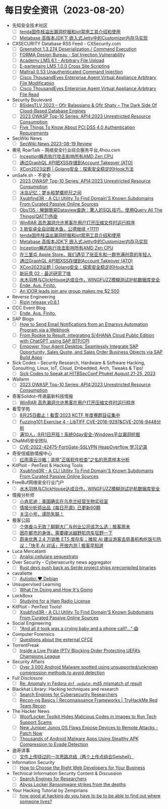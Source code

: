 # 每日安全资讯（2023-08-20）

- 先知安全技术社区
  - [ ] [tenda固件栈溢出漏洞挖掘和iot常用工具介绍和使用](https://xz.aliyun.com/t/12793)
  - [ ] [Metabase 高版本JDK下 嵌入式Jetty中的Customizer内存马实现](https://xz.aliyun.com/t/12792)
- CXSECURITY Database RSS Feed - CXSecurity.com
  - [ ] [Greenshot 1.3.274 Deserialization / Command Execution](https://cxsecurity.com/issue/WLB-2023080079)
  - [ ] [FORMA Design Bureau - Sql Injection Vulnerability](https://cxsecurity.com/issue/WLB-2023080078)
  - [ ] [Academy LMS 6.1 - Arbitrary File Upload](https://cxsecurity.com/issue/WLB-2023080077)
  - [ ] [E-partenaire LMS 1.0.0 Cross Site Scripting](https://cxsecurity.com/issue/WLB-2023080076)
  - [ ] [Maltrail 0.53 Unauthenticated Command Injection](https://cxsecurity.com/issue/WLB-2023080075)
  - [ ] [Cisco ThousandEyes Enterprise Agent Virtual Appliance Arbitrary File Modification](https://cxsecurity.com/issue/WLB-2023080074)
  - [ ] [Cisco ThousandEyes Enterprise Agent Virtual Appliance Arbitrary File Read](https://cxsecurity.com/issue/WLB-2023080073)
- Security Boulevard
  - [ ] [BSidesTLV 2023 – Ofir Balassiano & Ofir Shaty – The Dark Side Of Cloud-Based Database Engines](https://securityboulevard.com/2023/08/bsidestlv-2023-ofir-balassiano-ofir-shaty-the-dark-side-of-cloud-based-database-engines/)
  - [ ] [2023 OWASP Top-10 Series: API4:2023 Unrestricted Resource Consumption](https://securityboulevard.com/2023/08/2023-owasp-top-10-series-api42023-unrestricted-resource-consumption/)
  - [ ] [Five Things To Know About PCI DSS 4.0 Authentication Requirements](https://securityboulevard.com/2023/08/five-things-to-know-about-pci-dss-4-0-authentication-requirements/)
- SecWiki News
  - [ ] [SecWiki News 2023-08-19 Review](http://www.sec-wiki.com/?2023-08-19)
- 嘶吼 RoarTalk – 网络安全行业综合服务平台,4hou.com
  - [ ] [Inception瞬态执行攻击影响所有AMD Zen CPU](https://www.4hou.com/posts/EXXY)
  - [ ] [通过GraphQL API把XSS存储到Account Takeover (ATO)](https://www.4hou.com/posts/m00G)
  - [ ] [XCon2023议题 | Golang安全：探索安全稳定的Hook方法](https://www.4hou.com/posts/9ABB)
- unSafe.sh - 不安全
  - [ ] [2023 OWASP Top-10 Series: API4:2023 Unrestricted Resource Consumption](https://buaq.net/go-174832.html)
  - [ ] [冰岛记忆：梦乡和梦魇咫尺之间](https://buaq.net/go-174831.html)
  - [ ] [Xsubfind3R - A CLI Utility To Find Domain'S Known Subdomains From Curated Passive Online Sources](https://buaq.net/go-174833.html)
  - [ ] [Obs135｜解鎖簡易Dataview查詢：驚人的SQL技巧，使用Query All The Things(QATT)外掛](https://buaq.net/go-174827.html)
  - [ ] [WinRAR 高危漏洞允许黑客在用户打开压缩文件时运行程序](https://buaq.net/go-174834.html)
  - [ ] [3 款安卓全自动敲木鱼，公德继续 +11111](https://buaq.net/go-174822.html)
  - [ ] [tenda固件栈溢出漏洞挖掘和iot常用工具介绍和使用](https://buaq.net/go-174824.html)
  - [ ] [Metabase 高版本JDK下 嵌入式Jetty中的Customizer内存马实现](https://buaq.net/go-174825.html)
  - [ ] [Inception瞬态执行攻击影响所有AMD Zen CPU](https://buaq.net/go-174820.html)
  - [ ] [在三里屯 Apple Store，我们遇见了张亚东和一群充满创意的年轻人](https://buaq.net/go-174819.html)
  - [ ] [通过GraphQL API把XSS存储到Account Takeover (ATO)](https://buaq.net/go-174815.html)
  - [ ] [XCon2023议题 | Golang安全：探索安全稳定的Hook方法](https://buaq.net/go-174816.html)
  - [ ] [新玩意 02 - 最近研究了啥](https://buaq.net/go-174817.html)
  - [ ] [水木羽林与ClickHouse达成合作，WINGFUZZ模糊测试护航数据库安全](https://buaq.net/go-174836.html)
  - [ ] [Ende. Aus. Finito.](https://buaq.net/go-174848.html)
  - [ ] [An IDOR leads join any group makes me $2,500](https://buaq.net/go-174802.html)
- Reverse Engineering
  - [ ] [Rizin release v0.6.1](https://www.reddit.com/r/ReverseEngineering/comments/15vqqcv/rizin_release_v061/)
- CCC Event Blog
  - [ ] [Ende. Aus. Finito.](https://events.ccc.de/2023/08/19/camp23-endeausfinito/)
- SAP Blogs
  - [ ] [How to Send Email Notifications from an Emarsys Automation Program via a Webhook](https://blogs.sap.com/2023/08/19/how-to-send-email-notifications-from-an-emarsys-automation-program-via-a-webhook/)
  - [ ] [From Rookie to Result: integrating S/4HANA Cloud Public Edition with ChatGPT using SAP BTP/CPI](https://blogs.sap.com/2023/08/19/from-rookie-to-result-integrating-s-4hana-cloud-public-edition-with-chatgpt-using-sap-btp-cpi/)
  - [ ] [Empower Your Agent Desktop: Seamlessly Integrate SAP Opportunity, Sales Quote, and Sales Order Business Objects via SAP Build Apps](https://blogs.sap.com/2023/08/19/integrate-sap-functions-like-opportunity-management-sales-quote-creation-and-sales-order-processing-into-the-agent-desktop-via-sap-build-apps/)
- Sick Codes – Security Research, Hardware & Software Hacking, Consulting, Linux, IoT, Cloud, Embedded, Arch, Tweaks & Tips!
  - [ ] [Sick Codes to Speak at HITBSecConf Phuket August 21-25, 2023](https://sick.codes/sick-codes-to-speak-at-hitbsecconf-phuket-august-21-25-2023/)
- Wallarm
  - [ ] [2023 OWASP Top-10 Series: API4:2023 Unrestricted Resource Consumption](https://lab.wallarm.com/api42023-unrestricted-resource-consumption/)
- 奇客Solidot–传递最新科技情报
  - [ ] [WinRAR 高危漏洞允许黑客在用户打开压缩文件时运行程序](https://www.solidot.org/story?sid=75841)
- 看雪学苑
  - [ ] [8月25日截止！看雪·2023 KCTF 年度赛题目征集中](https://mp.weixin.qq.com/s?__biz=MjM5NTc2MDYxMw==&mid=2458513713&idx=1&sn=935e4f0f2e585765154e60e7294631be&chksm=b18ec1bb86f948ad6ad8197f698856872b0dd593a5f3446f7c90fd158a80dac976f2b0aba20c&scene=58&subscene=0#rd)
  - [ ] [Fuzzing101 Exercise 4 - LibTIFF CVE-2016-9297&CVE-2016-9448分析](https://mp.weixin.qq.com/s?__biz=MjM5NTc2MDYxMw==&mid=2458513713&idx=2&sn=cad5fa8eaf17f525b1ef7e6b4b53a00d&chksm=b18ec1bb86f948ad847e9ed538f3c1f2780bf8314117555ec06dd10a85c35dbda575e7e7790c&scene=58&subscene=0#rd)
  - [ ] [满10人，9月1日开班！系统0day安全-Windows平台漏洞挖掘](https://mp.weixin.qq.com/s?__biz=MjM5NTc2MDYxMw==&mid=2458513713&idx=3&sn=35dd2369a3bdc8350a871fc6adf81abf&chksm=b18ec1bb86f948ad906cfd19eebf74901c2accfe80d83bcb3f63f4956b37bbac1b5593f579a0&scene=58&subscene=0#rd)
- ChaMd5安全团队
  - [ ] [CVE-2022-42475-FortiGate-SSLVPN HeapOverflow 学习记录](https://mp.weixin.qq.com/s?__biz=MzIzMTc1MjExOQ==&mid=2247509314&idx=1&sn=e37d29fb0e24cce3ba88fe0a9d88ba04&chksm=e89d8d9adfea048c6b33f9ab9e9726d684009303b381dc6bd6b0705db91d88bf0114d8990d54&scene=58&subscene=0#rd)
- 奇安信威胁情报中心
  - [ ] [红雨滴云沙箱：盗用“正版软件检查”之名的恶意样本分析](https://mp.weixin.qq.com/s?__biz=MzI2MDc2MDA4OA==&mid=2247507783&idx=1&sn=baecf32f1f5a89b02a17d3acca63253e&chksm=ea662830dd11a1266cc2a25bfa1f6aba321d823e31e9cbe438b2adda8863df85e2092cf81d3d&scene=58&subscene=0#rd)
- KitPloit - PenTest & Hacking Tools
  - [ ] [Xsubfind3R - A CLI Utility To Find Domain'S Known Subdomains From Curated Passive Online Sources](http://www.kitploit.com/2023/08/xsubfind3r-cli-utility-to-find-domains.html)
- FreeBuf网络安全行业门户
  - [ ] [水木羽林与ClickHouse达成合作，WINGFUZZ模糊测试护航数据库安全](https://www.freebuf.com/news/375467.html)
- 情报分析师
  - [ ] [小肯尼迪：美国确实在乌克兰经营生物实验室](https://mp.weixin.qq.com/s?__biz=MzA3Mjc1MTkwOA==&mid=2650537013&idx=1&sn=c302f02178de1870550736ea4b57a53d&chksm=8716d27eb0615b6883142281bb8dbfe22caef88a3205519cf9a51a8d90c9a346301b76b50e12&scene=58&subscene=0#rd)
  - [ ] [情报分析师出品《每日开源》已更新60期](https://mp.weixin.qq.com/s?__biz=MzA3Mjc1MTkwOA==&mid=2650537013&idx=2&sn=f2437ea928fb77ce1259bc771e44ac4c&chksm=8716d27eb0615b68edab6af5bd576e4f133f481aca04a5bf6cf74d7ec866506cb4464d39f930&scene=58&subscene=0#rd)
  - [ ] [关注小号，谨防失联！](https://mp.weixin.qq.com/s?__biz=MzA3Mjc1MTkwOA==&mid=2650537013&idx=3&sn=8a7f7a1c806b2c88dbac7d611bea4285&chksm=8716d27eb0615b68e26d34e6b4536ac9e55fac89b96172d008dbaf5d748e3a82f2343ac9d2b6&scene=58&subscene=0#rd)
- 极客公园
  - [ ] [个体奋斗无效？聊聊大厂与创业公司该怎么选｜极客周末](https://mp.weixin.qq.com/s?__biz=MTMwNDMwODQ0MQ==&mid=2653007515&idx=1&sn=d089ce46324e920e22c599a48bc93b5a&chksm=7e54d32d49235a3b193431d522231a027b2ee1be34a58146876aaf6dfcaa298e2265aa547a38&scene=58&subscene=0#rd)
  - [ ] [困在都市的身体，需要硬派越野肌肉车狂野一下](https://mp.weixin.qq.com/s?__biz=MTMwNDMwODQ0MQ==&mid=2653007514&idx=1&sn=93ed9caa7f917a574a6a5e00868150a3&chksm=7e54d32c49235a3a35a72430d0f71c144264cfed00f9a4f6c09259925db49799f485345bc586&scene=58&subscene=0#rd)
  - [ ] [蔚来优惠 2.4 万销售 ET5 库存车；微软 AI 建议游客去慈善机构吃饭引热议；「快手 AI 对话」开放内测 | 极客早知道](https://mp.weixin.qq.com/s?__biz=MTMwNDMwODQ0MQ==&mid=2653007492&idx=1&sn=80a164fea9b32d9c314466ed3c856ea6&chksm=7e54d33249235a2481fff134afdec9cb633c3daeb4397be0a2da8cebe47ed8514e50b6fc1a51&scene=58&subscene=0#rd)
- Luca Mercatanti
  - [ ] [Analisi cellulare sequestrato](https://luca-mercatanti.com/analisi-cellulare-sequestrato/?utm_source=rss&utm_medium=rss&utm_campaign=analisi-cellulare-sequestrato)
- Over Security - Cybersecurity news aggregator
  - [ ] [Rust devs push back as Serde project ships precompiled binaries](https://www.bleepingcomputer.com/news/security/rust-devs-push-back-as-serde-project-ships-precompiled-binaries/)
- cavallette
  - [ ] [Autistici ❤️ Debian](https://cavallette.noblogs.org/2023/08/9855)
- Unsupervised Learning
  - [ ] [What I'm Doing and How It's Going](https://danielmiessler.com/p/what-im-doing-how-its-going)
- LockBoxx
  - [ ] [Studying for a Ham Radio License](http://lockboxx.blogspot.com/2023/08/studying-for-ham-radio-license.html)
- KitPloit - PenTest Tools!
  - [ ] [Xsubfind3R - A CLI Utility To Find Domain'S Known Subdomains From Curated Passive Online Sources](http://www.kitploit.com/2023/08/xsubfind3r-cli-utility-to-find-domains.html)
- Social Engineering
  - [ ] ["And all it took was a crying baby and a phone call?..." 😱](https://www.reddit.com/r/SocialEngineering/comments/15vidds/and_all_it_took_was_a_crying_baby_and_a_phone_call/)
- Computer Forensics
  - [ ] [Questions about the external CFCE](https://www.reddit.com/r/computerforensics/comments/15vg2e6/questions_about_the_external_cfce/)
- TorrentFreak
  - [ ] [Inside a Live Pirate IPTV Blocking Order Protecting UEFA’s Champions League](https://torrentfreak.com/inside-a-live-pirate-iptv-blocking-order-protecting-uefa-champions-league-230819/)
- Security Affairs
  - [ ] [Over 3,000 Android Malware spotted using unsupported/unknown compression methods to avoid detection](https://securityaffairs.com/149678/malware/android-malware-using-unsupported-unknown-compression.html)
- Full Disclosure
  - [ ] [Re: Anomaly in Fedora `dnf update`: md5 mismatch of result](https://seclists.org/fulldisclosure/2023/Aug/22)
- Blackhat Library: Hacking techniques and research
  - [ ] [Search Engines for Cybersecurity Researchers](https://www.reddit.com/r/blackhat/comments/15vgz0x/search_engines_for_cybersecurity_researchers/)
  - [ ] [Recon-ng Basics | Reconnaissance Frameworks | TryHackMe Red Team Recon](https://www.reddit.com/r/blackhat/comments/15vnw3c/reconng_basics_reconnaissance_frameworks/)
- The Hacker News
  - [ ] [WoofLocker Toolkit Hides Malicious Codes in Images to Run Tech Support Scams](https://thehackernews.com/2023/08/wooflocker-toolkit-hides-malicious.html)
  - [ ] [New Juniper Junos OS Flaws Expose Devices to Remote Attacks - Patch Now](https://thehackernews.com/2023/08/new-juniper-junos-os-flaws-expose.html)
  - [ ] [Thousands of Android Malware Apps Using Stealthy APK Compression to Evade Detection](https://thehackernews.com/2023/08/thousands-of-android-malware-apps-using.html)
- 迪哥讲事
  - [ ] [文件上传绕过的一次思路总结（两个上传点组合Getshell）](https://mp.weixin.qq.com/s?__biz=MzIzMTIzNTM0MA==&mid=2247491618&idx=1&sn=a55381f82cd4f7d6e2bcd9c6c368b461&chksm=e8a5ea41dfd26357d2f532034f4ee3d0f6027c3e1ebc70e1aaf5a75fa70c0270d6ada8907d0c&scene=58&subscene=0#rd)
- Information Security
  - [ ] [How to Choose the Right Web Developers for Your Business](https://www.reddit.com/r/Information_Security/comments/15vbyvk/how_to_choose_the_right_web_developers_for_your/)
- Technical Information Security Content & Discussion
  - [ ] [Search Engines for Researchers](https://www.reddit.com/r/netsec/comments/15vgq5g/search_engines_for_researchers/)
  - [ ] [Abyss Locker Ransomware strikes from the depths](https://www.reddit.com/r/netsec/comments/15v23la/abyss_locker_ransomware_strikes_from_the_depths/)
- Your Hacking Tutorial by Zempirians
  - [ ] [how good at hacking do you have to be to be able to find out where someone lives?](https://www.reddit.com/r/HowToHack/comments/15v4qky/how_good_at_hacking_do_you_have_to_be_to_be_able/)
